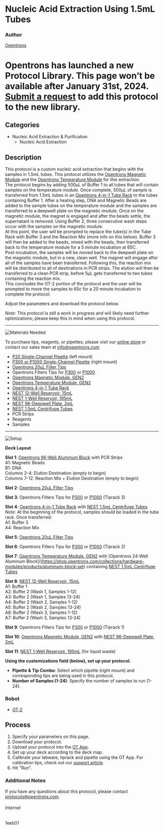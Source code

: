 # Nucleic Acid Extraction Using 1.5mL Tubes

### Author
[Opentrons](http://www.opentrons.com/)


# Opentrons has launched a new Protocol Library. This page won’t be available after January 31st, 2024. [Submit a request](https://docs.google.com/forms/d/e/1FAIpQLSdYYp9QCKow4nn0KlCVsMS3HX0eJ0N9O7-erajKvcpT0lWbSg/viewform) to add this protocol to the new library.

## Categories
* Nucleic Acid Extraction & Purification
    * Nucleic Acid Extraction

## Description
This protocol is a custom nucleic acid extraction that begins with the samples in 1.5mL tubes. This protocol utilizes the [Opentrons Magnetic Module](https://shop.opentrons.com/collections/hardware-modules/products/magdeck) and the [Opentrons Temperature Module](https://shop.opentrons.com/collections/hardware-modules/products/tempdeck) for this extraction.  
The protocol begins by adding 500µL of Buffer 1 to all tubes that will contain samples on the temperature module. Once complete, 500µL of sample is transferred from 1.5mL tubes in an [Opentrons 4-in-1 Tube Rack](https://shop.opentrons.com/collections/verified-labware/products/tube-rack-set-1) to the tubes containing Buffer 1.
After a heating step, DNA and Magnetic Beads are added to the sample tubes on the temperature module and the samples are transferred to a deepwell plate on the magnetic module.
Once on the magnetic module, the magnet is engaged and after the beads settle, the supernatant is removed. Using Buffer 2, three consecutive wash steps occur with the samples on the magnetic module.  
At this point, the user will be prompted to replace the tube(s) in the Tube Rack with Buffer 3 and the Reaction Mix (more info on this below). Buffer 3 will then be added to the beads, mixed with the beads, then transferred back to the temperature module for a 5 minute incubation at 65C.  
Post-incubation, the samples will be moved back to the deepwell plate on the magnetic module, but in a new, clean well. The magnet will engage after all of the samples have been transferred. Following this, the reaction mix will be distributed to all of destinations in PCR strips. The elution will then be transferred to a clean PCR strip, before 5µL gets transferred to two tubes containing the reaction mix.  
This concludes the OT-2 portion of the protocol and the user will be prompted to move the samples to 65c for a 20 minute incubation to complete the protocol.  

Adjust the parameters and download the protocol below.  

*Note*: This protocol is still a work in progress and will likely need further optimizations; please keep this in mind when using this protocol.  


---
![Materials Needed](https://s3.amazonaws.com/opentrons-protocol-library-website/custom-README-images/001-General+Headings/materials.png)

To purchase tips, reagents, or pipettes, please visit our [online store](https://shop.opentrons.com/) or contact our sales team at [info@opentrons.com](mailto:info@opentrons.com)

* [P20 Single-Channel Pipette](https://shop.opentrons.com/collections/ot-2-pipettes/products/single-channel-electronic-pipette) (left mount)
* [P300 or P1000 Single-Channel Pipette](https://shop.opentrons.com/collections/ot-2-pipettes/products/single-channel-electronic-pipette) (right mount)
* [Opentrons 20µL Filter Tips](https://shop.opentrons.com/collections/opentrons-tips/products/opentrons-20ul-filter-tips)
* Opentrons Filters Tips for [P300](https://shop.opentrons.com/collections/opentrons-tips/products/opentrons-200ul-filter-tips) or [P1000](https://shop.opentrons.com/collections/opentrons-tips/products/opentrons-1000ul-filter-tips)
* [Opentrons Magnetic Module, GEN2](https://shop.opentrons.com/collections/hardware-modules/products/magdeck)
* [Opentrons Temperature Module, GEN2](https://shop.opentrons.com/collections/hardware-modules/products/tempdeck)
* [Opentrons 4-in-1 Tube Rack](https://shop.opentrons.com/collections/verified-labware/products/tube-rack-set-1)
* [NEST 12-Well Reservoir, 15mL](https://shop.opentrons.com/collections/verified-labware/products/nest-12-well-reservoir-15-ml)
* [NEST 1-Well Reservoir, 195mL](https://shop.opentrons.com/collections/verified-labware/products/nest-1-well-reservoir-195-ml)
* [NEST 96-Deepwell Plate, 2mL](https://shop.opentrons.com/collections/verified-labware/products/nest-0-2-ml-96-well-deep-well-plate-v-bottom)
* [NEST 1.5mL Centrifuge Tubes](https://shop.opentrons.com/collections/verified-consumables/products/nest-microcentrifuge-tubes)
* PCR Strips
* Reagents
* Samples


---
![Setup](https://s3.amazonaws.com/opentrons-protocol-library-website/custom-README-images/001-General+Headings/Setup.png)

**Deck Layout**  

**Slot 1**: [Opentrons 96-Well Aluminum Block](https://shop.opentrons.com/collections/hardware-modules/products/aluminum-block-set) with PCR Strips  
A1: Magnetic Beads  
B1: DNA  
Columns 2-4: Elution Destination (empty to begin)  
Columns 7-12: Reaction Mix + Elution Destination (empty to begin)  

**Slot 2**: [Opentrons 20µL Filter Tips](https://shop.opentrons.com/collections/opentrons-tips/products/opentrons-20ul-filter-tips)  

**Slot 3**: Opentrons Filters Tips for [P300](https://shop.opentrons.com/collections/opentrons-tips/products/opentrons-200ul-filter-tips) or [P1000](https://shop.opentrons.com/collections/opentrons-tips/products/opentrons-1000ul-filter-tips) (Tiprack 3)  

**Slot 4**: [Opentrons 4-in-1 Tube Rack](https://shop.opentrons.com/collections/verified-labware/products/tube-rack-set-1) with [NEST 1.5mL Centrifuge Tubes](https://shop.opentrons.com/collections/verified-consumables/products/nest-microcentrifuge-tubes)  
*Note*: At the beginning of the protocol, samples should be loaded in the tube rack. Once transferred:  
A1: Buffer 3  
A4: Reaction Mix  

**Slot 5**: [Opentrons 20µL Filter Tips](https://shop.opentrons.com/collections/opentrons-tips/products/opentrons-20ul-filter-tips)  

**Slot 6**: Opentrons Filters Tips for [P300](https://shop.opentrons.com/collections/opentrons-tips/products/opentrons-200ul-filter-tips) or [P1000](https://shop.opentrons.com/collections/opentrons-tips/products/opentrons-1000ul-filter-tips) (Tiprack 2)  

**Slot 7**: [Opentrons Temperature Module, GEN2](https://shop.opentrons.com/collections/hardware-modules/products/tempdeck) with [Opentrons 24-Well Aluminum Block]((https://shop.opentrons.com/collections/hardware-modules/products/aluminum-block-set) containing [NEST 1.5mL Centrifuge Tubes](https://shop.opentrons.com/collections/verified-consumables/products/nest-microcentrifuge-tubes)  

**Slot 8**: [NEST 12-Well Reservoir, 15mL](https://shop.opentrons.com/collections/verified-labware/products/nest-12-well-reservoir-15-ml)  
A1: Buffer 1  
A2: Buffer 2 (Wash 1, Samples 1-12)  
A3: Buffer 2 (Wash 1, Samples 13-24)  
A4: Buffer 2 (Wash 2, Samples 1-12)  
A5: Buffer 2 (Wash 2, Samples 13-24)  
A6: Buffer 2 (Wash 3, Samples 1-12)  
A7: Buffer 2 (Wash 3, Samples 13-24)  

**Slot 9**: Opentrons Filters Tips for [P300](https://shop.opentrons.com/collections/opentrons-tips/products/opentrons-200ul-filter-tips) or [P1000](https://shop.opentrons.com/collections/opentrons-tips/products/opentrons-1000ul-filter-tips) (Tiprack 1)  

**Slot 10**: [Opentrons Magnetic Module, GEN2](https://shop.opentrons.com/collections/hardware-modules/products/magdeck) with [NEST 96-Deepwell Plate, 2mL](https://shop.opentrons.com/collections/verified-labware/products/nest-0-2-ml-96-well-deep-well-plate-v-bottom)  

**Slot 11**: [NEST 1-Well Reservoir, 195mL](https://shop.opentrons.com/collections/verified-labware/products/nest-1-well-reservoir-195-ml) (for liquid waste)  

**Using the customizations field (below), set up your protocol.**
* **Pipette & Tip Combo**: Select which pipette (right mount) and corresponding tips are being used in this protocol.
* **Number of Samples (1-24)**: Specify the number of samples to run (1-24).


### Robot
* [OT-2](https://opentrons.com/ot-2)

## Process
1. Specify your parameters on this page.
2. Download your protocol.
3. Upload your protocol into the [OT App](https://opentrons.com/ot-app).
4. Set up your deck according to the deck map.
5. Calibrate your labware, tiprack and pipette using the OT App. For calibration tips, check out our [support article](https://support.opentrons.com/ot-2/getting-started-software-setup/deck-calibration).
6. Hit "Run".

### Additional Notes
If you have any questions about this protocol, please contact [protocols@opentrons.com](mailto:protocols@opentrons.com).

###### Internal
1eeb01
